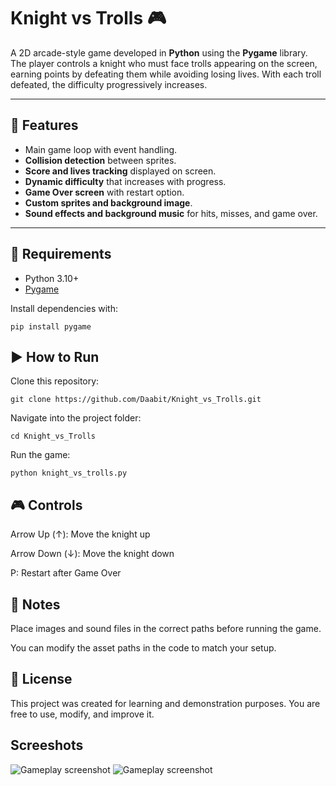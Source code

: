 # Knight vs Trolls 🎮

A 2D arcade-style game developed in **Python** using the **Pygame** library.  
The player controls a knight who must face trolls appearing on the screen, earning points by defeating them while avoiding losing lives. With each troll defeated, the difficulty progressively increases.

---

## 🚀 Features
- Main game loop with event handling.
- **Collision detection** between sprites.
- **Score and lives tracking** displayed on screen.
- **Dynamic difficulty** that increases with progress.
- **Game Over screen** with restart option.
- **Custom sprites and background image**.
- **Sound effects and background music** for hits, misses, and game over.

---

## 📂 Requirements
- Python 3.10+
- [Pygame](https://www.pygame.org/)

Install dependencies with:
```
pip install pygame
```

## ▶️ How to Run

Clone this repository:
```
git clone https://github.com/Daabit/Knight_vs_Trolls.git
```

Navigate into the project folder:
```
cd Knight_vs_Trolls
```

Run the game:
```
python knight_vs_trolls.py
```
## 🎮 Controls

Arrow Up (↑): Move the knight up

Arrow Down (↓): Move the knight down

P: Restart after Game Over

## 📌 Notes

Place images and sound files in the correct paths before running the game.

You can modify the asset paths in the code to match your setup.

## 📜 License

This project was created for learning and demonstration purposes.
You are free to use, modify, and improve it.

## Screeshots
![Gameplay screenshot](images/kvst_game_1.png)
![Gameplay screenshot](images/kvst_game_2.png)
